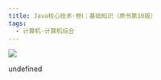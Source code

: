 ```yaml
---
title: Java核心技术·卷Ⅰ：基础知识（原书第10版）
tags:
  - 计算机-计算机综合
---
```


![](https://wfqqreader-1252317822.image.myqcloud.com/cover/978/840978/s_840978.jpg)

undefined